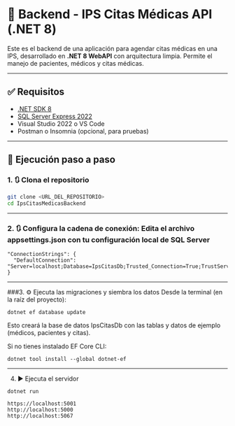 # 🏥 Backend - IPS Citas Médicas API (.NET 8)

Este es el backend de una aplicación para agendar citas médicas en una IPS, desarrollado en **.NET 8 WebAPI** con arquitectura limpia. Permite el manejo de pacientes, médicos y citas médicas.

---

## ✅ Requisitos

- [.NET SDK 8](https://dotnet.microsoft.com/download/dotnet/8.0)
- [SQL Server Express 2022](https://www.microsoft.com/en-us/sql-server/sql-server-downloads)
- Visual Studio 2022 o VS Code
- Postman o Insomnia (opcional, para pruebas)

---

## 🚀 Ejecución paso a paso

### 1. 🔃 Clona el repositorio

```bash
git clone <URL_DEL_REPOSITORIO>
cd IpsCitasMedicasBackend
```
---
### 2. 🔃 Configura la cadena de conexión: Edita el archivo appsettings.json con tu configuración local de SQL Server
```
"ConnectionStrings": {
  "DefaultConnection": "Server=localhost;Database=IpsCitasDb;Trusted_Connection=True;TrustServerCertificate=True;"
}
```
---
###3. ⚙️ Ejecuta las migraciones y siembra los datos
Desde la terminal (en la raíz del proyecto):
```
dotnet ef database update
```
Esto creará la base de datos IpsCitasDb con las tablas y datos de ejemplo (médicos, pacientes y citas).

Si no tienes instalado EF Core CLI:
```
dotnet tool install --global dotnet-ef
```
---
4. ▶️ Ejecuta el servidor
```
dotnet run
```
```
https://localhost:5001
http://localhost:5000
http://localhost:5067
```
